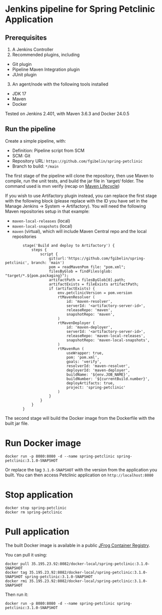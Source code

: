 # Jenkins pipeline for Spring Petclinic Application

## Prerequisites
1. A Jenkins Controller
2. Recommended plugins, including
- Git plugin
- Pipeline Maven Integration plugin
- JUnit plugin
3. An agent/node with the following tools installed
  - JDK 17
  - Maven
  - Docker

Tested on Jenkins 2.401, with Maven 3.6.3 and Docker 24.0.5
 
## Run the pipeline
Create a simple pipeline, with:
- Definition: Pipeline script from SCM
- SCM: Git
- Repository URL: `https://github.com/fgibelin/spring-petclinic`
- Branch to build: `*/main`

The first stage of the pipeline will clone the repository, then use Maven to compile, run the unit tests, and build the jar file in `target/ folder.
The command used is mvn verify (recap on [Maven Lifecycle](https://maven.apache.org/guides/introduction/introduction-to-the-lifecycle.html#a-build-lifecycle-is-made-up-of-phases))

If you wish to use Artifactory plugin instead, you can replace the first stage with the following block (please replace <artifactory-server-id> with the ID you have set in the Manage Jenkins -> System -> Artifactory).
You will need the following Maven repositories setup in that example:
- `maven-local-releases` (local)
- `maven-local-snapshots` (local)
- `maven` (virtual), which will include Maven Central repo and the local repositories
```
        stage('Build and deploy to Artifactory') {
            steps {
                script {
                    git(url:'https://github.com/fgibelin/spring-petclinic', branch: 'main')
                    pom = readMavenPom file: "pom.xml";
                    filesByGlob = findFiles(glob: "target/*.${pom.packaging}");
                    artifactPath = filesByGlob[0].path;
                    artifactExists = fileExists artifactPath;
                    if (artifactExists) {
                        env.petclinicVersion = pom.version
                        rtMavenResolver (
                            id: 'maven-resolver',
                            serverId: '<artifactory-server-id>',
                            releaseRepo: 'maven',
                            snapshotRepo: 'maven',
                        )
                        rtMavenDeployer (
                            id: 'maven-deployer',
                            serverId: '<artifactory-server-id>',
                            releaseRepo: 'maven-local-releases',
                            snapshotRepo: 'maven-local-snapshots',
                        )
                        rtMavenRun (
                            useWrapper: true,
                            pom: 'pom.xml',
                            goals: 'verify',
                            resolverId: 'maven-resolver',
                            deployerId: 'maven-deployer',
                            buildName: '${env.JOB_NAME}',
                            buildNumber: '${currentBuild.number}',
                            deployArtifacts: true,
                            project: 'spring-petclinic'
                        )
                    }
                }
            }
        }
```

The second stage will build the Docker image from the Dockerfile with the built jar file.

# Run Docker image
```
docker run -p 8080:8080 -d --name spring-petclinic spring-petclinic:3.1.0-SNAPSHOT
```
Or replace the tag `3.1.0-SNAPSHOT` with the version from the application you built.
You can then access Petclinic application on `http://localhost:8080`

# Stop application
```
docker stop spring-petclinic
docker rm spring-petclinic
```

# Pull application
The built Docker image is available in a public [JFrog Container Registry](http://35.195.23.92:8082/ui/repos/tree/General/docker-local/spring-petclinic).

You can pull it using:
```
docker pull 35.195.23.92:8082/docker-local/spring-petclinic:3.1.0-SNAPSHOT
docker tag 35.195.23.92:8082/docker-local/spring-petclinic:3.1.0-SNAPSHOT spring-petclinic:3.1.0-SNAPSHOT
docker rmi 35.195.23.92:8082/docker-local/spring-petclinic:3.1.0-SNAPSHOT
```
Then run it:
```
docker run -p 8080:8080 -d --name spring-petclinic spring-petclinic:3.1.0-SNAPSHOT
```
